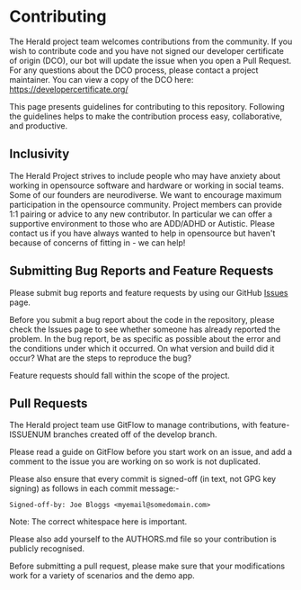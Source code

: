 # Contributing

The Herald project team welcomes contributions from the community. If you wish to contribute code and you have not signed our developer certificate of origin (DCO), our bot will update the issue when you open a Pull Request. For any questions about the DCO process, please contact a project maintainer. You can view a copy of the DCO here: https://developercertificate.org/

This page presents guidelines for contributing to this repository. Following the guidelines helps to make the contribution process easy, collaborative, and productive. 

## Inclusivity

The Herald Project strives to include people who may have anxiety about working in opensource
software and hardware or working in social teams. Some of our founders are neurodiverse. We
want to encourage maximum participation in the opensource community. Project members can provide
1:1 pairing or advice to any new contributor. In particular we can offer a supportive environment
to those who are ADD/ADHD or Autistic. Please contact us if you have always wanted to help in
opensource but haven't because of concerns of fitting in - we can help!

## Submitting Bug Reports and Feature Requests

Please submit bug reports and feature requests by using our GitHub [Issues](https://github.com/theheraldproject/herald-for-python/issues) page.

Before you submit a bug report about the code in the repository, please check the Issues page to see whether someone has already reported the problem. In the bug report, be as specific as possible about the error and the conditions under which it occurred. On what version and build did it occur? What are the steps to reproduce the bug? 

Feature requests should fall within the scope of the project.

## Pull Requests

The Herald project team use GitFlow to manage contributions, with feature-ISSUENUM
branches created off of the develop branch.

Please read a guide on GitFlow before you start work on an issue, and add a comment
to the issue you are working on so work is not duplicated.

Please also ensure that every commit is signed-off (in text, not GPG key signing) as follows in each commit message:-

`Signed-off-by: Joe Bloggs <myemail@somedomain.com>`

Note: The correct whitespace here is important.

Please also add yourself to the AUTHORS.md file so your contribution is publicly recognised.

Before submitting a pull request, please make sure that your modifications work for a variety of scenarios and the demo app.
